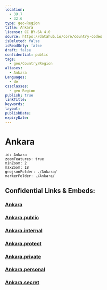 ```yaml
---
location:
  - 39.7
  - 32.6
type: geo-Region
title: Ankara
license: CC BY-SA 4.0
source: https://datahub.io/core/country-codes
isDeleted: false
isReadOnly: false
draft: false
confidential: public
tags:
  - geo/Country/Region
aliases:
  - Ankara
Languages:
  - de
cssclasses:
  - geo-Region
publish: true
linkTitle: 
keywords: 
layout: 
publishDate: 
expiryDate:
---
```


# Ankara

```leaflet
id: Ankara
zoomFeatures: true 
minZoom: 2 
maxZoom: 18
geojsonFolder: ./Ankara/
markerFolder: ./Ankara/
```


## Confidential Links & Embeds: 

### [Ankara](/_Standards/Earth/Continent/Europe/Europe~East/Turkey/Provinces~Turkey/Ankara.md) 

### [Ankara.public](/_public/Earth/Continent/Europe/Europe~East/Turkey/Provinces~Turkey/Ankara.public.md) 

### [Ankara.internal](/_internal/Earth/Continent/Europe/Europe~East/Turkey/Provinces~Turkey/Ankara.internal.md) 

### [Ankara.protect](/_protect/Earth/Continent/Europe/Europe~East/Turkey/Provinces~Turkey/Ankara.protect.md) 

### [Ankara.private](/_private/Earth/Continent/Europe/Europe~East/Turkey/Provinces~Turkey/Ankara.private.md) 

### [Ankara.personal](/_personal/Earth/Continent/Europe/Europe~East/Turkey/Provinces~Turkey/Ankara.personal.md) 

### [Ankara.secret](/_secret/Earth/Continent/Europe/Europe~East/Turkey/Provinces~Turkey/Ankara.secret.md)

